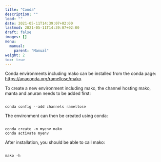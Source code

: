 ```yaml
---
title: "Conda"
description: ""
lead: ""
date: 2021-05-11T14:39:07+02:00
lastmod: 2021-05-11T14:39:07+02:00
draft: false
images: []
menu: 
  manual:
    parent: "Manual"
weight: 2
toc: true
---
```


Conda environments including mako can be installed from the conda page: <a href="https://anaconda.org/ramellose/mako">https://anaconda.org/ramellose/mako</a>. 

To create a new environment including mako, the channel hosting mako, manta and anuran needs to be added first:
<pre><code>
conda config --add channels ramellose
</code></pre>

The environment can then be created using conda:
<pre><code>
conda create -n myenv mako 
conda activate myenv
</pre></code>

After installation, you should be able to call mako:
<pre><code>
mako -h
</pre></code>